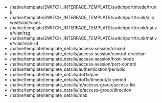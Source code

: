 - /native/template/SWITCH_INTERFACE_TEMPLATE/switchport/mode/trunk
- /native/template/SWITCH_INTERFACE_TEMPLATE/switchport/trunk/allowed/vlan/vlans
- /native/template/SWITCH_INTERFACE_TEMPLATE/switchport/trunk/native/vlan/tag
- /native/template/SWITCH_INTERFACE_TEMPLATE/switchport/trunk/native/vlan/vlan-id
- /native/template/template_details/access-session/closed
- /native/template/template_details/access-session/control-direction
- /native/template/template_details/access-session/host-mode
- /native/template/template_details/access-session/port-control
- /native/template/template_details/authentication/periodic
- /native/template/template_details/dot1x/pae
- /native/template/template_details/dot1x/timeout/tx-period
- /native/template/template_details/ip/access-group/access-list
- /native/template/template_details/ip/access-group/direction
- /native/template/template_details/mab
